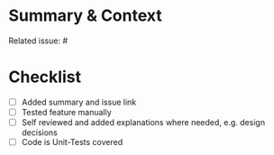 # Summary & Context

Related issue: #

# Checklist

* [ ] Added summary and issue link
* [ ] Tested feature manually
* [ ] Self reviewed and added explanations where needed, e.g. design decisions
* [ ] Code is Unit-Tests covered
